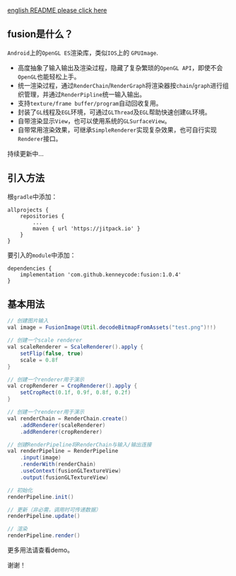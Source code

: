[english README please click here](./README-en.md)

## fusion是什么？

`Android`上的`OpenGL ES`渲染库，类似`IOS`上的 `GPUImage`.

- 高度抽象了输入输出及渲染过程，隐藏了复杂繁琐的`OpenGL API`，即使不会`OpenGL`也能轻松上手。
- 统一渲染过程，通过`RenderChain`/`RenderGraph`将渲染器按`chain`/`graph`进行组织管理，并通过`RenderPipline`统一输入输出。
- 支持`texture/frame buffer/program`自动回收复用。
- 封装了`GL`线程及`EGL`环境，可通过`GLThread`及`EGL`帮助快速创建`GL`环境。
- 自带渲染显示`View`，也可以使用系统的`GLSurfaceView`。
- 自带常用渲染效果，可继承`SimpleRenderer`实现复杂效果，也可自行实现`Renderer`接口。

持续更新中...

## 引入方法

根`gradle`中添加：

```
allprojects {
    repositories {
    	...
    	maven { url 'https://jitpack.io' }
    }
}
```

要引入的`module`中添加：

```
dependencies {
	implementation 'com.github.kenneycode:fusion:1.0.4'
}
```

## 基本用法

```java
// 创建图片输入
val image = FusionImage(Util.decodeBitmapFromAssets("test.png")!!)

// 创建一个scale renderer
val scaleRenderer = ScaleRenderer().apply {
    setFlip(false, true)
    scale = 0.8f
}

// 创建一个renderer用于演示
val cropRenderer = CropRenderer().apply {
    setCropRect(0.1f, 0.9f, 0.8f, 0.2f)
}

// 创建一个renderer用于演示
val renderChain = RenderChain.create()
    .addRenderer(scaleRenderer)
    .addRenderer(cropRenderer)

// 创建RenderPipeline将RenderChain与输入/输出连接
val renderPipeline = RenderPipeline
    .input(image)
    .renderWith(renderChain)
    .useContext(fusionGLTextureView)
    .output(fusionGLTextureView)

// 初始化
renderPipeline.init()

// 更新（非必需，调用时可传递数据）
renderPipeline.update()

// 渲染
renderPipeline.render()
```

更多用法请查看demo。

谢谢！